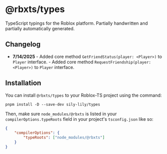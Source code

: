 # @rbxts/types
TypeScript typings for the Roblox platform. Partially handwritten and partially automatically generated.

## Changelog
- **7/14/2025** - Added core method `GetFriendStatus(player: <Player>)` to `Player` interface.
 				- Added core method `RequestFriendship(player: <Player>)` to `Player` interface.

## Installation
You can install `@rbxts/types` to your Roblox-TS project using the command:

`pnpm install -D --save-dev sily-lily/types`

Then, make sure `node_modules/@rbxts` is listed in your `compilerOptions.typeRoots` field in your project's `tsconfig.json` like so:

```json
{
	"compilerOptions": {
		"typeRoots": ["node_modules/@rbxts"]
	}
}
```
